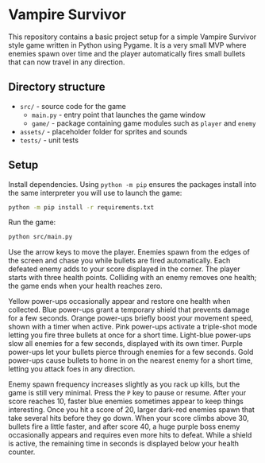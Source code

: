 # Vampire Survivor

This repository contains a basic project setup for a simple Vampire Survivor style game written in Python using Pygame.  It is a very small MVP where enemies spawn over time and the player automatically fires small bullets that can now travel in any direction.

## Directory structure

- `src/` - source code for the game
  - `main.py` - entry point that launches the game window
  - `game/` - package containing game modules such as `player` and `enemy`
- `assets/` - placeholder folder for sprites and sounds
- `tests/` - unit tests

## Setup

Install dependencies. Using `python -m pip` ensures the packages install into the
same interpreter you will use to launch the game:

```bash
python -m pip install -r requirements.txt
```

Run the game:

```bash
python src/main.py
```

Use the arrow keys to move the player.  Enemies spawn from the edges of the
screen and chase you while bullets are fired automatically.  Each defeated enemy
adds to your score displayed in the corner.  The player starts with three health
points. Colliding with an enemy removes one health; the game ends when your
health reaches zero.

Yellow power-ups occasionally appear and restore one health when collected.
Blue power-ups grant a temporary shield that prevents damage for a few seconds.
Orange power-ups briefly boost your movement speed, shown with a timer when active.
Pink power-ups activate a triple-shot mode letting you fire three bullets at once for a short time.
Light-blue power-ups slow all enemies for a few seconds, displayed with its own timer.
Purple power-ups let your bullets pierce through enemies for a few seconds.
Gold power-ups cause bullets to home in on the nearest enemy for a short time, letting you attack foes in any direction.


Enemy spawn frequency increases slightly as you rack up kills, but the game is
still very minimal.
Press the `P` key to pause or resume. After your score reaches 10, faster blue
enemies sometimes appear to keep things interesting. Once you hit a score of 20,
larger dark-red enemies spawn that take several hits before they go down. When
your score climbs above 30, bullets fire a little faster, and after score 40,
a huge purple boss enemy occasionally appears and requires even more hits to
defeat.
While a shield is active, the remaining time in seconds is displayed below your
health counter.

